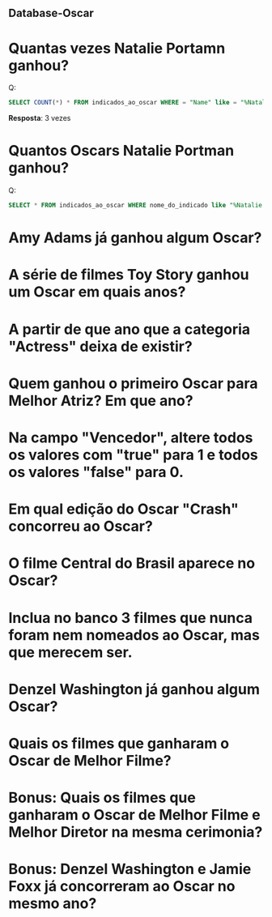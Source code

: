 ## Database-Oscar

# Quantas vezes Natalie Portamn ganhou?

Q:
```sql
SELECT COUNT(*) * FROM indicados_ao_oscar WHERE = "Name" like = "%Natalie Portamn%";
```

**Resposta**: 3 vezes
# Quantos Oscars Natalie Portman ganhou?
Q:
```sql
SELECT * FROM indicados_ao_oscar WHERE nome_do_indicado like "%Natalie Portman%" AND vencedor = "true";
```

# Amy Adams já ganhou algum Oscar?

# A série de filmes Toy Story ganhou um Oscar em quais anos?

# A partir de que ano que a categoria "Actress" deixa de existir?

# Quem ganhou o primeiro Oscar para Melhor Atriz? Em que ano?

# Na campo "Vencedor", altere todos os valores com "true" para 1 e todos os valores "false" para 0.

# Em qual edição do Oscar "Crash" concorreu ao Oscar?

# O filme Central do Brasil aparece no Oscar?

# Inclua no banco 3 filmes que nunca foram nem nomeados ao Oscar, mas que merecem ser.

# Denzel Washington já ganhou algum Oscar?

# Quais os filmes que ganharam o Oscar de Melhor Filme?

# Bonus: Quais os filmes que ganharam o Oscar de Melhor Filme e Melhor Diretor na mesma cerimonia?

# Bonus: Denzel Washington e Jamie Foxx já concorreram ao Oscar no mesmo ano?

